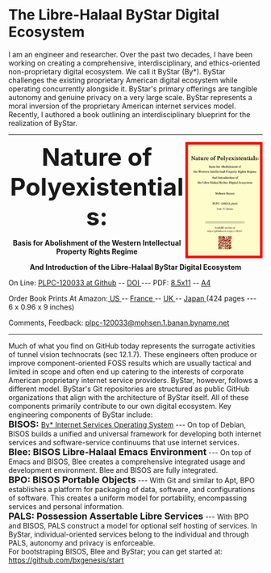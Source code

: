 The Libre-Halaal ByStar Digital Ecosystem
=========================================

I am an engineer and researcher. Over the past two decades, I have been working
on creating a comprehensive, interdisciplinary, and ethics-oriented
non-proprietary digital ecosystem. We call it ByStar (By*). ByStar challenges
the existing proprietary American digital ecosystem while operating concurrently
alongside it. ByStar's primary offerings are tangible autonomy and genuine
privacy on a very large scale. ByStar represents a moral inversion of the
proprietary American internet services model. Recently, I authored a book
outlining an interdisciplinary blueprint for the realization of ByStar.

------------------------------------------------------------------------


<img align="right"  height="230" src="./images/frontCover-1.jpg">

<p align="center"><font size="+4"><b>Nature of Polyexistentials:</font></b></p>

<p align="center"><b>Basis for Abolishment of the Western Intellectual Property Rights Regime</b></p>

<p align="center"><b>And Introduction of the Libre-Halaal ByStar Digital Ecosystem</b></p>

<p>
</p>

<p align="left">On Line: <a href="https://github.com/bxplpc/120033">PLPC-120033 at Github</a> --  <a href="https://doi.org/10.5281/zenodo.8003846">DOI </a>
 --- PDF: <a href="https://github.com/bxplpc/120033/blob/main/pdf/c-120033-1_04-book-8.5x11-col-emb-pub.pdf">8.5x11</a> --
 <a href="https://github.com/bxplpc/120033/blob/main/pdf/c-120033-1_04-book-a4-col-emb-pub.pdf">A4</a>
</p>
<p align="left">Order Book Prints At Amazon:<a href="https://www.amazon.com/dp/1960957015"> US </a> -- <a href="https://www.amazon.fr/dp/1960957015"> France </a>  -- <a href="https://www.amazon.co.uk/dp/1960957015"> UK </a> -- <a href="https://www.amazon.co.jp/dp/1960957015"> Japan </a>
(424 pages --- 6 x 0.96 x 9 inches)
</p>
<p align="left">Comments, Feedback:
<a href="mailto:plpc-120033@mohsen.1.banan.byname.net">plpc-120033@mohsen.1.banan.byname.net</a>
</p>

------------------------------------------------------------------------

Much of what you find on GitHub today represents the surrogate activities of
tunnel vision technocrats (sec 12.1.7). These engineers often produce or improve
component-oriented FOSS results which are usually tactical and limited in scope
and often end up catering to the interests of corporate American proprietary
internet service providers. ByStar, however, follows a different model. ByStar's
Git repositories are structured as public GitHub organizations that align with the
architecture of ByStar itself. All of these components primarily contribute to
our own digital ecosystem. Key engineering components of ByStar include: 
<br>
<font size="+1"><b>BISOS: </font></b> 
<a href="https://github.com/bisos">By* Internet Services Operating System</a> ---
On top of Debian, BISOS builds a unified and universal framework for developing
both internet services and software-service continuums that use internet
services. 
<br> 
<font size="+1"><b>Blee: BISOS Libre-Halaal Emacs
Environment</font></b> --- On top of Emacs and BISOS, Blee creates a
comprehensive integrated usage and development environment. Blee and BISOS are
fully integrated.
<br>
<font size="+1"><b>BPO: BISOS Portable Objects</font></b> --- With
Git and similar to Apt, BPO establishes a platform for packaging of data,
software, and configurations of software. This creates a uniform model for
portability, encompassing services and personal information.
<br>
<font size="+1"><b>PALS: Possession Assertable Libre Services</font></b> --- With
BPO and BISOS, PALS construct a model for optional self hosting of services.
In ByStar, individual-oriented services belong to the individual
and through PALS, autonomy and privacy is enforceable.
<br>
For bootstraping BISOS, Blee and ByStar; you can get started at: https://github.com/bxgenesis/start 

